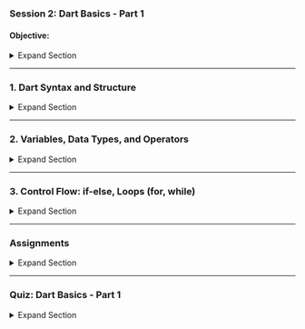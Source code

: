 ### **Session 2: Dart Basics - Part 1**

#### **Objective:**
<details><summary>Expand Section</summary>
In this session, students will learn the fundamentals of the Dart programming language, including its syntax and structure, variables, data types, operators, control flow, and basic functions and methods. This foundational knowledge is essential for developing applications in Flutter.
</details>

---

### **1. Dart Syntax and Structure**
<details><summary>Expand Section</summary>
   
**a. Introduction to Dart:**

   - **Dart Language Overview:**
     - Dart is a client-optimized language for fast apps on any platform. It is used for building Flutter apps and supports both Ahead-of-Time (AOT) and Just-in-Time (JIT) compilation.

   - **Basic Syntax:**
     - Dart uses a C-style syntax, similar to Java, JavaScript, and C#.

   - **Code Structure:**
     - **File Extension:** `.dart`
     - **Main Function:** Entry point of a Dart application.
     - **Comments:**
       - Single-line: `// Comment`
       - Multi-line: `/* Comment */`

   - **References:**
     - [Dart Language Tour](https://dart.dev/guides/language/language-tour)
     - [Dart Syntax Overview](https://dart.dev/guides/language/syntax)

**b. Example Code:**

   ```dart
   // This is a simple Dart program

   void main() {
     print('Hello, Dart!');
   }
   ```
Try at 🌐 https://dartpad.dev/
</details>

---

### **2. Variables, Data Types, and Operators**
<details><summary>Expand Section</summary>
   
**a. Variables:**

   - **Declaration and Initialization:**
     - Dart supports type inference, so you can either specify the type or let Dart infer it.
     - **Syntax:**
       ```dart
       int age = 25; // Explicit type
       var name = 'John'; // Type inferred as String
       ```

   - **Constants:**
     - Use `final` for runtime constants and `const` for compile-time constants.
     - **Syntax:**
       ```dart
       final String userName = 'Alice';
       const double pi = 3.14;
       ```

   - **References:**
     - [Dart Variables and Data Types](https://dart.dev/guides/language/language-tour#variables)

**b. Data Types:**

   - **Primitive Types:**
     - **int:** Integer values, e.g., `42`
     - **double:** Floating-point values, e.g., `3.14`
     - **String:** Text, e.g., `'Hello'`
     - **bool:** Boolean values, `true` or `false`
     - **dynamic:** A variable that can hold any type, e.g., `var anything = 42; anything = 'Now I am a string';`

   - **References:**
     - [Dart Data Types](https://dart.dev/guides/language/language-tour#numbers)

**c. Operators:**

   - **Arithmetic Operators:**
     - `+`, `-`, `*`, `/`, `%`
     - Example: `int sum = 5 + 3;`

   - **Relational Operators:**
     - `==`, `!=`, `>`, `<`, `>=`, `<=`
     - Example: `bool isEqual = (5 == 5);`

   - **Logical Operators:**
     - `&&` (and), `||` (or), `!` (not)
     - Example: `bool result = (5 > 3) && (2 < 4);`

   - **Assignment Operators:**
     - `=`, `+=`, `-=`, `*=`, `/=`
     - Example: `int x = 5; x += 2;`

   - **References:**
     - [Dart Operators](https://dart.dev/guides/language/language-tour#operators)
</details>

---

### **3. Control Flow: if-else, Loops (for, while)**
<details><summary>Expand Section</summary>
   
**a. if-else Statements:**

   - **Syntax:**
     ```dart
     if (condition) {
       // Code to execute if condition is true
     } else if (anotherCondition) {
       // Code to execute if anotherCondition is true
     } else {
       // Code to execute if no conditions are true
     }
     ```

   - **Example:**
     ```dart
     void main() {
       int number = 10;
       if (number > 0) {
         print('Number is positive');
       } else {
         print('Number is non-positive');
       }
     }
     ```

**b. for Loop:**

   - **Syntax:**
     ```dart
     for (initialization; condition; increment) {
       // Code to execute repeatedly
     }
     ```

   - **Example:**
     ```dart
     void main() {
       for (int i = 0; i < 5; i++) {
         print(i);
       }
     }
     ```

**c. while Loop:**

   - **Syntax:**
     ```dart
     while (condition) {
       // Code to execute repeatedly
     }
     ```

   - **Example:**
     ```dart
     void main() {
       int count = 0;
       while (count < 5) {
         print(count);
         count++;
       }
     }
     ```

**d. References:**
   - [Dart Control Flow Statements](https://dart.dev/guides/language/language-tour#control-flow-statements)

---

### **4. Functions and Methods**

**a. Functions:**

   - **Definition and Syntax:**
     ```dart
     returnType functionName(parameters) {
       // Code to execute
       return value; // Optional, depending on returnType
     }
     ```

   - **Example:**
     ```dart
     int add(int a, int b) {
       return a + b;
     }

     void main() {
       int result = add(3, 5);
       print(result); // Output: 8
     }
     ```

**b. Methods:**

   - **Definition and Syntax:**
     - Methods are functions defined within a class.
     - **Example:**
       ```dart
       class Calculator {
         int add(int a, int b) {
           return a + b;
         }
       }

       void main() {
         Calculator calc = Calculator();
         int result = calc.add(5, 7);
         print(result); // Output: 12
       }
       ```

**c. Arrow Functions:**

   - **Syntax:**
     ```dart
     returnType functionName(parameters) => expression;
     ```

   - **Example:**
     ```dart
     int multiply(int a, int b) => a * b;

     void main() {
       int result = multiply(4, 5);
       print(result); // Output: 20
     }
     ```

   - **References:**
     - [Dart Functions](https://dart.dev/guides/language/language-tour#functions)
     - [Dart Methods](https://dart.dev/guides/language/language-tour#methods)
</details>

---

### **Assignments**
<details><summary>Expand Section</summary>

#### **Assignment 1: Basic Dart Syntax**
- **Objective:** Practice Dart syntax, variables, data types, and operators.
- **Tasks:**
  1. Write a Dart program that declares variables of different types and prints their values.
  2. Use arithmetic and relational operators to perform and display calculations.

#### **Assignment 2: Control Flow and Loops**
- **Objective:** Implement control flow statements and loops.
- **Tasks:**
  1. Write a Dart program that uses `if-else` statements to classify a number as positive, negative, or zero.
  2. Implement a `for` loop and a `while` loop to print numbers from 1 to 10.

#### **Assignment 3: Functions and Methods**
- **Objective:** Define and use functions and methods in Dart.
- **Tasks:**
  1. Create a function that takes two integers and returns their sum.
  2. Define a class with methods for basic arithmetic operations and demonstrate their usage.
</details>

---

### **Quiz: Dart Basics - Part 1**
<details><summary>Expand Section</summary>

### **1. Which symbol is used to start a single-line comment in Dart?**

- a) `/*`
- b) `//`
- c) `#`
- d) `--`

<details>
<summary> See solution </summary>
   
**Correct Answer:** b) `//`

**Explanation:** 
In Dart, a single-line comment starts with `//`. This is similar to many other C-style languages like Java, JavaScript, and C#. Multi-line comments start with `/*` and end with `*/`, but `//` is used specifically for single-line comments.
</details>

---

### **2. What will be the output of the following Dart code?**

```dart
int x = 10;
x *= 2;
print(x);
```

- a) `10`
- b) `20`
- c) `40`
- d) `60`

<details>
<summary>See solution</summary>
   
**Correct Answer:** b) `20`

**Explanation:** 
The `*=` operator in Dart multiplies the variable `x` by the value on the right (2) and assigns the result back to `x`. Initially, `x` is 10, so `x *= 2` is equivalent to `x = x * 2`, which results in `x` being 20. The `print(x)` statement then outputs `20`.
</details>

---

### **3. How do you declare a variable with a constant value in Dart?**

- a) `var`
- b) `const`
- c) `final`
- d) `static`

<details>
<summary>See solution</summary>
   
**Correct Answer:** b) `const`

**Explanation:** 
In Dart, `const` is used to declare a compile-time constant, meaning its value is fixed at compile time and cannot be changed later. The `final` keyword can also be used for declaring constants, but its value is determined at runtime, making `const` the correct choice for compile-time constants.
</details>

---

### **4. What does the `for` loop syntax look like in Dart?**

- a) `for (init; condition; increment) { }`
- b) `loop (init; condition; increment) { }`
- c) `for (init; condition; step) { }`
- d) `foreach (init; condition; increment) { }`

<details>
<summary>See solution</summary>
   
**Correct Answer:** a) `for (init; condition; increment) { }`

**Explanation:** 
The correct syntax for a `for` loop in Dart is `for (initialization; condition; increment) { }`. This format is standard in many programming languages and allows for a loop to execute repeatedly as long as the condition evaluates to true.
</details>

---

### **5. How do you define a method inside a Dart class?**

- a) `methodName(parameters) { }`
- b) `def methodName(parameters) { }`
- c) `function methodName(parameters) { }`
- d) `method methodName(parameters) { }`

<details>
<summary>**See solution**</summary>
**Correct Answer:** a) `methodName(parameters) { }`

**Explanation:** 
In Dart, methods are defined inside a class with the syntax `methodName(parameters) { }`. There is no special keyword like `def` or `function`; the method name is followed directly by parentheses (which may include parameters) and the body of the method enclosed in curly braces `{}`.
</details>

---

### **Conclusion**

Session 2 covers fundamental Dart programming concepts necessary for Flutter development

. Understanding Dart's syntax, data types, control flow, and functions will provide a strong foundation for writing effective and efficient Flutter code.
